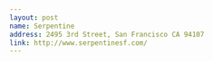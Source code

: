 ```yaml
---
layout: post
name: Serpentine
address: 2495 3rd Street, San Francisco CA 94107
link: http://www.serpentinesf.com/
---
```

